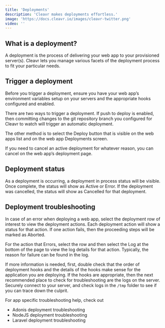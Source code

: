 ```yaml
---
title: 'Deployments'
description: 'Cleavr makes deployments effortless.'
image: 'https://docs.cleavr.io/images/cleavr-twitter.png'
video: ''
---
```


## What is a deployment?
A deployment is the process of delivering your web app to your provisioned server(s). Cleavr lets you manage various facets 
of the deployment process to fit your particular needs.

## Trigger a deployment
Before you trigger a deployment, ensure you have your web app’s environment variables setup on your servers and the 
appropriate hooks configured and enabled.

There are two ways to trigger a deployment. If push to deploy is enabled, then committing changes to the git repository branch 
you configured for Cleavr to watch will trigger an automatic deployment.  

The other method is to select the Deploy button that is visible on the web apps list and on the web app Deployments screen.

If you need to cancel an active deployment for whatever reason, you can cancel on the web app’s deployment page.

## Deployment status
As a deployment is occurring, a deployment in process status will be visible. Once complete, the status will show as Active 
or Error. If the deployment was cancelled, the status will show as Cancelled for that deployment. 

## Deployment troubleshooting
In case of an error when deploying a web app, select the deployment row of interest to view the deployment actions. 
Each deployment action will show a status for that action. If one action fails, then the proceeding steps will be marked as Aborted.

For the action that Errors, select the row and then select the Log at the bottom of the page to view the log details for 
that action. Typically, the reason for failure can be found in the log.  

If more information is needed, first, double check that the order of deployment hooks and the details of the hooks make 
sense for the application you are deploying. If the hooks are appropriate, then the next recommended place to check for 
troubleshooting are the logs on the server. Securely connect to your server, and check logs in the `/tmp` folder to see if 
you can trace down the culprit.

<base-info>
For app specific troubleshooting help, check out
<ul>
    <li>
        <nuxt-link to="/adonis-deployments">Adonis deployment troubleshooting</nuxt-link>
    </li>
    <li>
        <nuxt-link to="/nodejs-deployments">NodeJS deployment troubleshooting</nuxt-link>
    </li>
    <li>
        <nuxt-link to="/laravel-deployments">Laravel deployment troubleshooting</nuxt-link>
    </li>
</ul>
</base-info>
